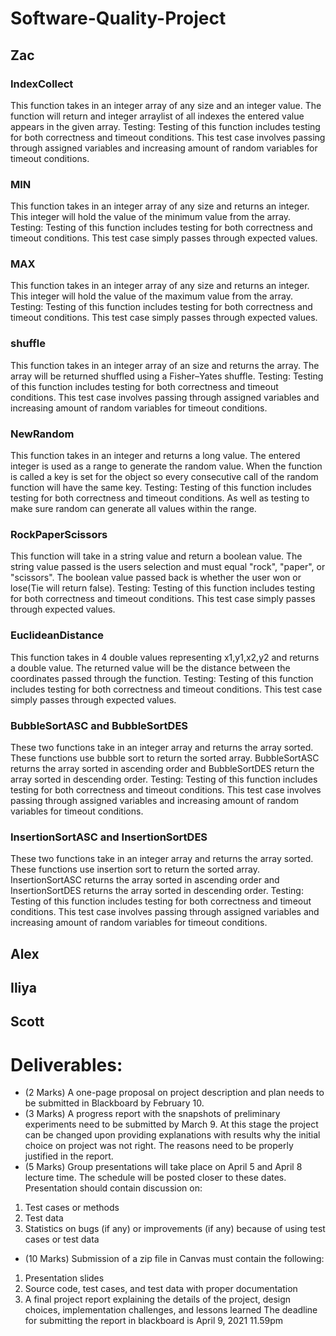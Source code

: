 # Software-Quality-Project

## Zac

### IndexCollect
This function takes in an integer array of any size and an integer value. The function will return and integer arraylist of all indexes the entered value appears in the given array.
Testing:
Testing of this function includes testing for both correctness and timeout conditions. This test case involves passing through assigned variables and increasing amount of random variables for timeout conditions.

### MIN
This function takes in an integer array of any size and returns an integer. This integer will hold the value of the minimum value from the array.
Testing:
Testing of this function includes testing for both correctness and timeout conditions. This test case simply passes through expected values.

### MAX
This function takes in an integer array of any size and returns an integer. This integer will hold the value of the maximum value from the array.
Testing:
Testing of this function includes testing for both correctness and timeout conditions. This test case simply passes through expected values.

### shuffle
This function takes in an integer array of an size and returns the array. The array will be returned shuffled using a Fisher–Yates shuffle.
Testing:
Testing of this function includes testing for both correctness and timeout conditions. This test case involves passing through assigned variables and increasing amount of random variables for timeout conditions.

### NewRandom
This function takes in an integer and returns a long value. The entered integer is used as a range to generate the random value. When the function is called a key is set for the object so every consecutive call of the random function will have the same key.
Testing:
Testing of this function includes testing for both correctness and timeout conditions. As well as testing to make sure random can generate all values within the range.

### RockPaperScissors
This function will take in a string value and return a boolean value. The string value passed is the users selection and must equal "rock", "paper", or "scissors". The boolean value passed back is whether the user won or lose(Tie will return false).
Testing:
Testing of this function includes testing for both correctness and timeout conditions. This test case simply passes through expected values.

### EuclideanDistance
This function takes in 4 double values representing x1,y1,x2,y2 and returns a double value. The returned value will be the distance between the coordinates passed through the function.
Testing:
Testing of this function includes testing for both correctness and timeout conditions. This test case simply passes through expected values.

### BubbleSortASC and BubbleSortDES
These two functions take in an integer array and returns the array sorted. These functions use bubble sort to return the sorted array. BubbleSortASC returns the array sorted in ascending order and BubbleSortDES return the array sorted in descending order.
Testing:
Testing of this function includes testing for both correctness and timeout conditions. This test case involves passing through assigned variables and increasing amount of random variables for timeout conditions.

### InsertionSortASC and InsertionSortDES
These two functions take in an integer array and returns the array sorted. These functions use insertion sort to return the sorted array. InsertionSortASC returns the array sorted in ascending order and InsertionSortDES returns the array sorted in descending order.
Testing:
Testing of this function includes testing for both correctness and timeout conditions. This test case involves passing through assigned variables and increasing amount of random variables for timeout conditions.




## Alex

## Iliya

## Scott




# Deliverables:

- (2 Marks) A one-page proposal on project description and plan needs to be submitted in
Blackboard by February 10.
- (3 Marks) A progress report with the snapshots of preliminary experiments need to be
submitted by March 9. At this stage the project can be changed upon providing explanations
with results why the initial choice on project was not right. The reasons need to be properly
justified in the report.
- (5 Marks) Group presentations will take place on April 5 and April 8 lecture time. The schedule
will be posted closer to these dates. Presentation should contain discussion on:
1. Test cases or methods
2. Test data
3. Statistics on bugs (if any) or improvements (if any) because of using test cases or test data
- (10 Marks) Submission of a zip file in Canvas must contain the following:
1. Presentation slides
2. Source code, test cases, and test data with proper documentation
3. A final project report explaining the details of the project, design choices, implementation
challenges, and lessons learned
The deadline for submitting the report in blackboard is April 9, 2021 11.59pm
